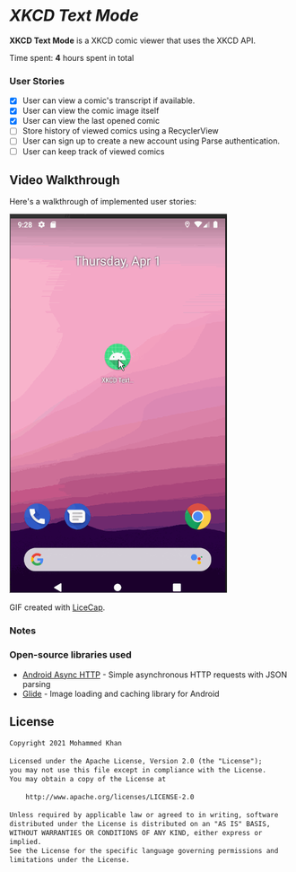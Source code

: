 # *XKCD Text Mode*

**XKCD Text Mode** is a XKCD comic viewer that uses the XKCD API.

Time spent: **4** hours spent in total

### User Stories

- [X] User can view a comic's transcript if available.
- [X] User can view the comic image itself
- [X] User can view the last opened comic
- [ ] Store history of viewed comics using a RecyclerView
- [ ] User can sign up to create a new account using Parse authentication.
- [ ] User can keep track of viewed comics

## Video Walkthrough

Here's a walkthrough of implemented user stories:

<img src='walkthrough.gif' title='Video Walkthrough' width='' alt='Video Walkthrough' />

GIF created with [LiceCap](http://www.cockos.com/licecap/).

### Notes

### Open-source libraries used

- [Android Async HTTP](https://github.com/codepath/CPAsyncHttpClient) - Simple asynchronous HTTP requests with JSON parsing
- [Glide](https://github.com/bumptech/glide) - Image loading and caching library for Android

## License

    Copyright 2021 Mohammed Khan

    Licensed under the Apache License, Version 2.0 (the "License");
    you may not use this file except in compliance with the License.
    You may obtain a copy of the License at

        http://www.apache.org/licenses/LICENSE-2.0

    Unless required by applicable law or agreed to in writing, software
    distributed under the License is distributed on an "AS IS" BASIS,
    WITHOUT WARRANTIES OR CONDITIONS OF ANY KIND, either express or implied.
    See the License for the specific language governing permissions and
    limitations under the License.
